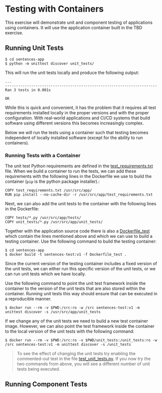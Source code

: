 # Testing with Containers

This exercise will demonstrate unit and component testing of applications using
containers.  It will use the application container built in the TBD exercise.

## Running Unit Tests

```shell
$ cd sentences-app
$ python -m unittest discover unit_tests/
```

This will run the unit tests locally and produce the following output:

```
...
----------------------------------------------------------------------
Ran 3 tests in 0.001s

OK
```

While this is quick and convenient, it has the problem that it requires all test
requirements installed locally in the proper versions and with the proper
configuration. With real-world applications and CI/CD systems that build
software using different versions this becomes increasingly complex.

Below we will run the tests using a container such that testing becomes
independent of locally installed software (except for the ability to run
containers).

### Running Tests with a Container

The unit test Python requirements are defined in the
[test_requirements.txt](sentence_app/test_requirements.txt) file. When we build a container
to run the tests, we can add these requirements with the following lines in the
Dockerfile we use to build the container (`pip` is the python package
installer).:

```
COPY test_requirements.txt /usr/src/app/
RUN pip install --no-cache-dir -r /usr/src/app/test_requirements.txt
```

Next, we can also add the unit tests to the container with the following lines
in the Dockerfile:

```
COPY tests/*.py /usr/src/app/tests/
COPY unit_tests/*.py /usr/src/app/unit_tests/
```

Together with the application source code there is also a
[Dockerfile_test](sentence_app/Dockerfile_test) which contain the lines mentioned above and
which we can use to build a testing container. Use the following command to
build the testing container:

```shell
$ cd sentences-app
$ docker build -t sentences-test:v1 -f Dockerfile_test .
```

Since the current version of the testing container includes a fixed version of
the unit tests, we can either run this specific version of the unit tests, or we
can run unit tests which we have locally.

Use the following command to point the unit test framework inside the container
to the version of the unit tests that are also stored within the
container. Running unit tests this way should ensure that can be executed in a
reproducible manner.

```shell
$ docker run --rm -v $PWD:/src:ro -w /src sentences-test:v1 -m unittest discover -s /usr/src/app/unit_tests
```

If we change any of the unit tests we need to build a new test container
image. However, we can also point the test framework inside the container to the
local version of the unit tests with the following command:

```shell
$ docker run --rm -v $PWD:/src:ro -v $PWD/unit_tests:/unit_tests:ro -w /src sentences-test:v1 -m unittest discover -s /unit_tests
```

> To see the effect of changing the unit tests try enabling the commented-out
> test in the file [test_unit_tests.py](sentence_app/unit_tests/test_unit_tests.py). If you
> now try the two commands from above, you will see a different number of unit
> tests being executed.


## Running Component Tests
